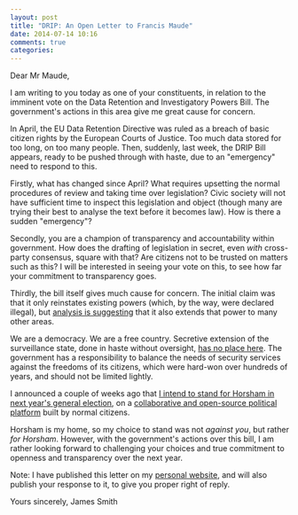 ```yaml
---
layout: post
title: "DRIP: An Open Letter to Francis Maude"
date: 2014-07-14 10:16
comments: true
categories:
---
```


Dear Mr Maude,

I am writing to you today as one of your constituents, in relation to the imminent vote on the Data Retention and Investigatory Powers Bill. The government's actions in this area give me great cause for concern.

In April, the EU Data Retention Directive was ruled as a breach of basic citizen rights by the European Courts of Justice. Too much data stored for too long, on too many people. Then, suddenly, last week, the DRIP Bill appears, ready to be pushed through with haste, due to an "emergency" need to respond to this.

Firstly, what has changed since April? What requires upsetting the normal procedures of review and taking time over legislation? Civic society will not have sufficient time to inspect this legislation and object (though many are trying their best to analyse the text before it becomes law). How is there a sudden "emergency"?

Secondly, you are a champion of transparency and accountability within government. How does the drafting of legislation in secret, even *with* cross-party consensus, square with that? Are citizens not to be trusted on matters such as this? I will be interested in seeing your vote on this, to see how far your commitment to transparency goes.

Thirdly, the bill itself gives much cause for concern. The initial claim was that it only reinstates existing powers (which, by the way, were declared illegal), but [analysis is suggesting](http://cyberleagle.blogspot.com/2014/07/dissecting-emergency-data-retention-and.html) that it also extends that power to many other areas.

We are a democracy. We are a free country. Secretive extension of the surveillance state, done in haste without oversight, [has no place here](http://www.dailymail.co.uk/debate/article-2690181/David-Davis-devastating-attack-loss-privacy-This-data-law-catching-terrorists-lust-power.html). The government has a responsibility to balance the needs of security services against the freedoms of its citizens, which were hard-won over hundreds of years, and should not be limited lightly.

I announced a couple of weeks ago that [I intend to stand for Horsham in next year's general election](/blog/2014/06/27/standing-for-parliament-in-2015/), on a [collaborative and open-source political platform](http://openpolitics.org.uk) built by normal citizens.

Horsham is my home, so my choice to stand was not *against you*, but rather *for Horsham*. However, with the government's actions over this bill, I am rather looking forward to challenging your choices and true commitment to openness and transparency over the next year.

Note: I have published this letter on my [personal website](http://floppy.org.uk), and will also publish your response to it, to give you proper right of reply.

Yours sincerely,
James Smith
